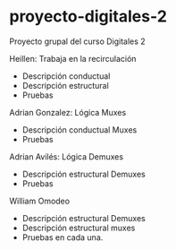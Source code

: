 # proyecto-digitales-2
Proyecto grupal del curso Digitales 2

Heillen: Trabaja en la recirculación
- Descripción conductual 
- Descripción estructural
- Pruebas

Adrian Gonzalez: Lógica Muxes
- Descripción conductual Muxes
- Pruebas

Adrian Avilés: Lógica Demuxes
- Descripción estructural Demuxes
- Pruebas

William Omodeo 
- Descripción estructural Demuxes
- Descripción estructural muxes
- Pruebas en cada una.

